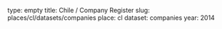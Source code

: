 type: empty
title: Chile / Company Register
slug: places/cl/datasets/companies
place: cl
dataset: companies
year: 2014
